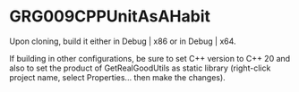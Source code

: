 # GRG009CPPUnitAsAHabit

Upon cloning, build it either in Debug | x86 or in Debug | x64.

If building in other configurations, be sure to set C++ version to C++ 20 and also to set the product of GetRealGoodUtils as static library (right-click project name, select Properties... then make the changes).
